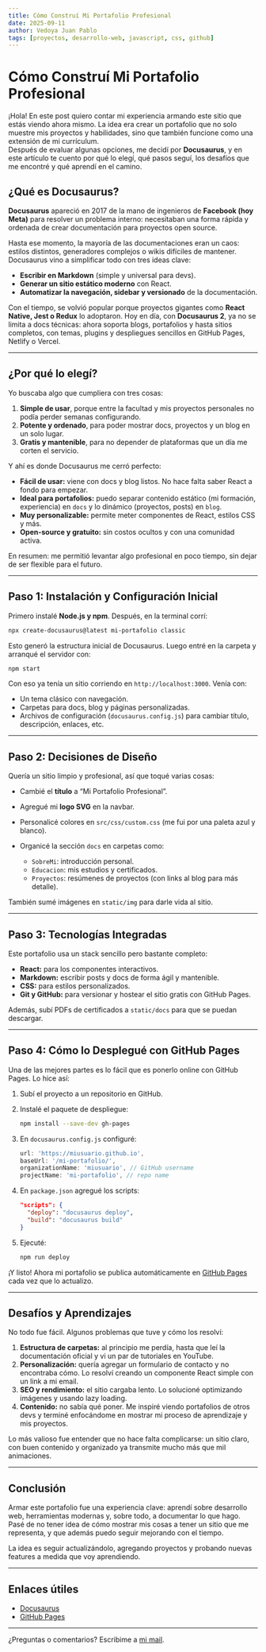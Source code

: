 ```yaml
---
title: Cómo Construí Mi Portafolio Profesional
date: 2025-09-11
author: Vedoya Juan Pablo
tags: [proyectos, desarrollo-web, javascript, css, github]
---
```


# Cómo Construí Mi Portafolio Profesional

¡Hola! En este post quiero contar mi experiencia armando este sitio que estás viendo ahora mismo. La idea era crear un portafolio que no solo muestre mis proyectos y habilidades, sino que también funcione como una extensión de mi currículum.  
Después de evaluar algunas opciones, me decidí por **Docusaurus**, y en este artículo te cuento por qué lo elegí, qué pasos seguí, los desafíos que me encontré y qué aprendí en el camino.

<!--truncate-->

## ¿Qué es Docusaurus?

**Docusaurus** apareció en 2017 de la mano de ingenieros de **Facebook (hoy Meta)** para resolver un problema interno: necesitaban una forma rápida y ordenada de crear documentación para proyectos open source.  

Hasta ese momento, la mayoría de las documentaciones eran un caos: estilos distintos, generadores complejos o wikis difíciles de mantener. Docusaurus vino a simplificar todo con tres ideas clave:

- **Escribir en Markdown** (simple y universal para devs).  
- **Generar un sitio estático moderno** con React.  
- **Automatizar la navegación, sidebar y versionado** de la documentación.  

Con el tiempo, se volvió popular porque proyectos gigantes como **React Native, Jest o Redux** lo adoptaron. Hoy en día, con **Docusaurus 2**, ya no se limita a docs técnicas: ahora soporta blogs, portafolios y hasta sitios completos, con temas, plugins y despliegues sencillos en GitHub Pages, Netlify o Vercel.

---

## ¿Por qué lo elegí?

Yo buscaba algo que cumpliera con tres cosas:  
1. **Simple de usar**, porque entre la facultad y mis proyectos personales no podía perder semanas configurando.  
2. **Potente y ordenado**, para poder mostrar docs, proyectos y un blog en un solo lugar.  
3. **Gratis y mantenible**, para no depender de plataformas que un día me corten el servicio.  

Y ahí es donde Docusaurus me cerró perfecto:  

- **Fácil de usar:** viene con docs y blog listos. No hace falta saber React a fondo para empezar.  
- **Ideal para portafolios:** puedo separar contenido estático (mi formación, experiencia) en `docs` y lo dinámico (proyectos, posts) en `blog`.  
- **Muy personalizable:** permite meter componentes de React, estilos CSS y más.  
- **Open-source y gratuito:** sin costos ocultos y con una comunidad activa.  

En resumen: me permitió levantar algo profesional en poco tiempo, sin dejar de ser flexible para el futuro.

---

## Paso 1: Instalación y Configuración Inicial

Primero instalé **Node.js y npm**. Después, en la terminal corrí:

```bash
npx create-docusaurus@latest mi-portafolio classic
````

Esto generó la estructura inicial de Docusaurus. Luego entré en la carpeta y arranqué el servidor con:

```bash
npm start
```

Con eso ya tenía un sitio corriendo en `http://localhost:3000`. Venía con:

* Un tema clásico con navegación.
* Carpetas para docs, blog y páginas personalizadas.
* Archivos de configuración (`docusaurus.config.js`) para cambiar título, descripción, enlaces, etc.

---

## Paso 2: Decisiones de Diseño

Quería un sitio limpio y profesional, así que toqué varias cosas:

* Cambié el **título** a “Mi Portafolio Profesional”.
* Agregué mi **logo SVG** en la navbar.
* Personalicé colores en `src/css/custom.css` (me fui por una paleta azul y blanco).
* Organicé la sección `docs` en carpetas como:

  * `SobreMi`: introducción personal.
  * `Educacion`: mis estudios y certificados.
  * `Proyectos`: resúmenes de proyectos (con links al blog para más detalle).

También sumé imágenes en `static/img` para darle vida al sitio.

---

## Paso 3: Tecnologías Integradas

Este portafolio usa un stack sencillo pero bastante completo:

* **React:** para los componentes interactivos.
* **Markdown:** escribir posts y docs de forma ágil y mantenible.
* **CSS:** para estilos personalizados.
* **Git y GitHub:** para versionar y hostear el sitio gratis con GitHub Pages.

Además, subí PDFs de certificados a `static/docs` para que se puedan descargar.

---

## Paso 4: Cómo lo Desplegué con GitHub Pages

Una de las mejores partes es lo fácil que es ponerlo online con GitHub Pages. Lo hice así:

1. Subí el proyecto a un repositorio en GitHub.
2. Instalé el paquete de despliegue:

   ```bash
   npm install --save-dev gh-pages
   ```
3. En `docusaurus.config.js` configuré:

   ```js
   url: 'https://miusuario.github.io',
   baseUrl: '/mi-portafolio/',
   organizationName: 'miusuario', // GitHub username
   projectName: 'mi-portafolio', // repo name
   ```
4. En `package.json` agregué los scripts:

   ```json
   "scripts": {
     "deploy": "docusaurus deploy",
     "build": "docusaurus build"
   }
   ```
5. Ejecuté:

   ```bash
   npm run deploy
   ```

¡Y listo! Ahora mi portafolio se publica automáticamente en [GitHub Pages](https://pages.github.com/) cada vez que lo actualizo.

---

## Desafíos y Aprendizajes

No todo fue fácil. Algunos problemas que tuve y cómo los resolví:

1. **Estructura de carpetas:** al principio me perdía, hasta que leí la documentación oficial y vi un par de tutoriales en YouTube.
2. **Personalización:** quería agregar un formulario de contacto y no encontraba cómo. Lo resolví creando un componente React simple con un link a mi email.
3. **SEO y rendimiento:** el sitio cargaba lento. Lo solucioné optimizando imágenes y usando lazy loading.
4. **Contenido:** no sabía qué poner. Me inspiré viendo portafolios de otros devs y terminé enfocándome en mostrar mi proceso de aprendizaje y mis proyectos.

Lo más valioso fue entender que no hace falta complicarse: un sitio claro, con buen contenido y organizado ya transmite mucho más que mil animaciones.

---

## Conclusión

Armar este portafolio fue una experiencia clave: aprendí sobre desarrollo web, herramientas modernas y, sobre todo, a documentar lo que hago.
Pasé de no tener idea de cómo mostrar mis cosas a tener un sitio que me representa, y que además puedo seguir mejorando con el tiempo.

La idea es seguir actualizándolo, agregando proyectos y probando nuevas features a medida que voy aprendiendo.

---

## Enlaces útiles

* [Docusaurus](https://docusaurus.io/)
* [GitHub Pages](https://pages.github.com/)

---

¿Preguntas o comentarios? Escribime a [mi mail](mailto:juanpa.vedoya@gmail.com).


